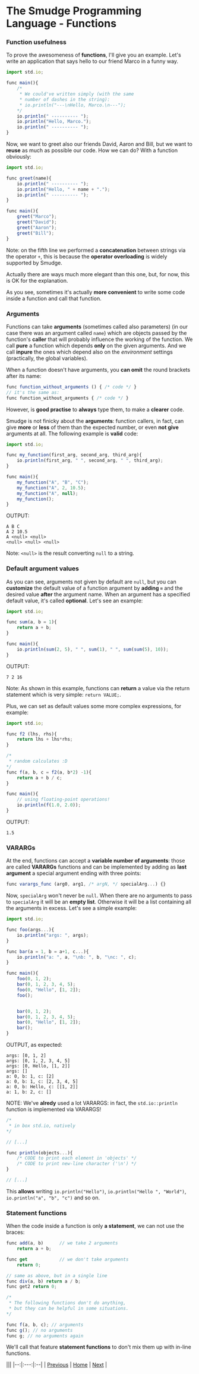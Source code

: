 # The Smudge Programming Language - Functions

### Function usefulness
To prove the awesomeness of **functions**, I'll give you an example.
Let's write an application that says hello to our friend Marco in a funny way.

```js
import std.io;

func main(){
    /*
     * We could've written simply (with the same
     * number of dashes in the string):
     * io.println("---\nHello, Marco.\n---");
    */
    io.println(" ---------- ");
    io.println("Hello, Marco.");
    io.println(" ---------- ");
}
```
Now, we want to greet also our friends David, Aaron and Bill, but we want to **reuse** as much as possible our code. How we can do? With a function
obviously:

```js
import std.io;

func greet(name){
    io.println(" ---------- ");
    io.println("Hello, " + name + ".");
    io.println(" ---------- ");
}

func main(){
    greet("Marco");
    greet("David");
    greet("Aaron");
    greet("Bill");
}
```

Note: on the fifth line we performed a **concatenation** between strings via the operator `+`, this is because the **operator overloading** is widely supported by Smudge.

Actually there are ways much more elegant than this one, but, for now, this is OK for the explanation.

As you see, sometimes it's actually **more convenient** to write some code inside a function and call that function.

### Arguments
Functions can take **arguments** (sometimes called also parameters) (in our case there was an argument called `name`) which are objects passed by the function's **caller** that will probably influence the working of the function.
We call **pure** a function which depends **only** on the given arguments.
And we call **inpure** the ones which depend also on the _environment_ settings (practically, the global variables).

When a function doesn't have arguments, you **can omit** the round brackets
after its name:

```js
func function_without_arguments () { /* code */ }
// it's the same as:
func function_without_arguments { /* code */ }
```

However, is **good practise** to **always** type them, to make a **clearer** code.

Smudge is not finicky about the **arguments**: function callers, in fact, can give **more** or **less** of them than the expected number, or even **not give** arguments at all. The following example is **valid** code:

```js
import std.io;

func my_function(first_arg, second_arg, third_arg){
    io.println(first_arg, " ", second_arg, " ", third_arg);
}

func main(){
    my_function("A", "B", "C");
    my_function("A", 2, 10.5);
    my_function("A", null);
    my_function();
}
```

OUTPUT:

```
A B C
A 2 10.5
A <null> <null>
<null> <null> <null>
```

Note: `<null>` is the result converting `null` to a string.

### Default argument values
As you can see, arguments not given by default are `null`, but you can **customize** the default value of a function argument by **adding `=`** and the desired value **after** the argument name.
When an argument has a specified default value, it's called **optional**.
Let's see an example:

```js
import std.io;

func sum(a, b = 1){
    return a + b;
}

func main(){
    io.println(sum(2, 5), " ", sum(1), " ", sum(sum(5), 10));
}
```

OUTPUT:

```
7 2 16
```

Note: As shown in this example, functions can **return** a value via the return
statement which is very simple: `return VALUE;`.

Plus, we can set as default values some more complex expressions, for example:

```js
import std.io;

func f2 (lhs, rhs){
    return lhs + lhs*rhs;
}

/*
 * random calculates :D
*/
func f(a, b, c = f2(a, b*2) -1){
    return a + b / c;
}

func main(){
    // using floating-point operations!
    io.println(f(1.0, 2.0));
}
```

OUTPUT:

```
1.5
```

### VARARGs
At the end, functions can accept a **variable number of arguments**: those are called **VARARGs** functions and can be implemented by adding as **last argument** a special argument ending with three points:
```js
func varargs_func (arg0, arg1, /* argN, */ specialArg...) {}
```

Now, `specialArg` won't never be `null`. When there are no arguments to pass
to `specialArg` it will be an **empty list**. Otherwise it will be a list containing all the arguments in excess.
Let's see a simple example:

```js
import std.io;

func foo(args...){
    io.println("args: ", args);
}

func bar(a = 1, b = a+1, c...){
    io.println("a: ", a, "\nb: ", b, "\nc: ", c);
}

func main(){
    foo(0, 1, 2);
    bar(0, 1, 2, 3, 4, 5);
    foo(0, "Hello", [1, 2]);
    foo();


    bar(0, 1, 2);
    bar(0, 1, 2, 3, 4, 5);
    bar(0, "Hello", [1, 2]);
    bar();
}
```

OUTPUT, as expected:

```
args: [0, 1, 2]
args: [0, 1, 2, 3, 4, 5]
args: [0, Hello, [1, 2]]
args: []
a: 0, b: 1, c: [2]
a: 0, b: 1, c: [2, 3, 4, 5]
a: 0, b: Hello, c: [[1, 2]]
a: 1, b: 2, c: []
```

NOTE: We've **alredy** used a lot VARARGS: in fact, the `std.io::println` function is implemented via VARARGS!

```js
/*
 * in box std.io, natively
*/

// [...]

func println(objects...){
    /* CODE to print each element in 'objects' */
    /* CODE to print new-line character ('\n') */
}

// [...]
```

This **allows** writing `io.println("Hello")`, `io.println("Hello ", "World")`, `io.println("a", "b", "c")` and so on.

### Statement functions
When the code inside a function is only **a statement**, we can not use the braces:
```js
func add(a, b)      // we take 2 arguments
    return a + b;

func get            // we don't take arguments
    return 0;

// same as above, but in a single line
func div(a, b) return a / b;
func get2 return 0;

/*
 * The following functions don't do anything,
 * but they can be helpful in some situations.
*/

func f(a, b, c); // arguments
func g(); // no arguments
func g; // no arguments again
```
We'll call that feature **statement functions** to don't mix them up with in-line functions.

|||
|--:|:---:|:--|
| [Previous](statements.md) | [Home](https://rimuz.github.io/smudge/) | [Next](vars.md) |
